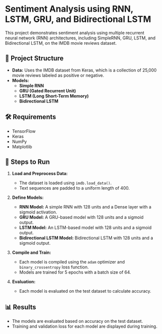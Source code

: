 # Sentiment Analysis using RNN, LSTM, GRU, and Bidirectional LSTM

This project demonstrates sentiment analysis using multiple recurrent neural network (RNN) architectures, including SimpleRNN, GRU, LSTM, and Bidirectional LSTM, on the IMDB movie reviews dataset.

## 📂 **Project Structure**
- **Data:** Uses the IMDB dataset from Keras, which is a collection of 25,000 movie reviews labeled as positive or negative.
- **Models:**
  - **Simple RNN**
  - **GRU (Gated Recurrent Unit)**
  - **LSTM (Long Short-Term Memory)**
  - **Bidirectional LSTM**
  
## 🛠️ **Requirements**
- TensorFlow
- Keras
- NumPy
- Matplotlib

## 📝 **Steps to Run**
1. **Load and Preprocess Data:**
   - The dataset is loaded using `imdb.load_data()`.
   - Text sequences are padded to a uniform length of 400.
   
2. **Define Models:**
   - **RNN Model:** A simple RNN with 128 units and a Dense layer with a sigmoid activation.
   - **GRU Model:** A GRU-based model with 128 units and a sigmoid output.
   - **LSTM Model:** An LSTM-based model with 128 units and a sigmoid output.
   - **Bidirectional LSTM Model:** Bidirectional LSTM with 128 units and a sigmoid output.

3. **Compile and Train:**
   - Each model is compiled using the `adam` optimizer and `binary_crossentropy` loss function.
   - Models are trained for 5 epochs with a batch size of 64.

4. **Evaluation:**
   - Each model is evaluated on the test dataset to calculate accuracy.

## 📊 **Results**
- The models are evaluated based on accuracy on the test dataset.
- Training and validation loss for each model are displayed during training.
